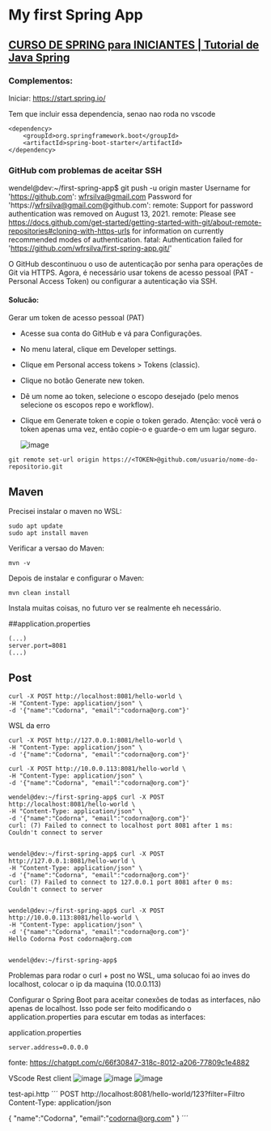 # My first Spring App

## [CURSO DE SPRING para INICIANTES | Tutorial de Java Spring](https://www.youtube.com/watch?v=YY_hf0FOIcU&ab_channel=FernandaKipper%7CDev)

### Complementos:

Iniciar:
https://start.spring.io/

Tem que incluir essa dependencia, senao nao roda no vscode

```
<dependency>
    <groupId>org.springframework.boot</groupId>
    <artifactId>spring-boot-starter</artifactId>
</dependency>
```

### GitHub com problemas de aceitar SSH



wendel@dev:~/first-spring-app$ git push -u origin master
Username for 'https://github.com': wfrsilva@gmail.com
Password for 'https://wfrsilva@gmail.com@github.com':
remote: Support for password authentication was removed on August 13, 2021.
remote: Please see https://docs.github.com/get-started/getting-started-with-git/about-remote-repositories#cloning-with-https-urls for information on currently recommended modes of authentication.
fatal: Authentication failed for 'https://github.com/wfrsilva/first-spring-app.git/'

O GitHub descontinuou o uso de autenticação por senha para operações de Git via HTTPS. Agora, é necessário usar tokens de acesso pessoal (PAT - Personal Access Token) ou configurar a autenticação via SSH.


#### Solucão:

Gerar um token de acesso pessoal (PAT)
- Acesse sua conta do GitHub e vá para Configurações.
- No menu lateral, clique em Developer settings.
- Clique em Personal access tokens > Tokens (classic).
- Clique no botão Generate new token.
- Dê um nome ao token, selecione o escopo desejado (pelo menos selecione os escopos repo e workflow).
- Clique em Generate token e copie o token gerado. Atenção: você verá o token apenas uma vez, então copie-o e guarde-o em um lugar seguro.

  ![image](https://github.com/user-attachments/assets/057d630c-e422-4e04-b14f-9c0432f5c26c)


```
git remote set-url origin https://<TOKEN>@github.com/usuario/nome-do-repositorio.git
```

## Maven

Precisei instalar o maven no WSL:
```
sudo apt update
sudo apt install maven
```
Verificar a versao do Maven:
```
mvn -v
```

Depois de instalar e configurar o Maven:
```
mvn clean install
```
Instala muitas coisas, no futuro ver se realmente eh necessário.


##application.properties
```
(...)
server.port=8081
(...)
```

## Post
```
curl -X POST http://localhost:8081/hello-world \
-H "Content-Type: application/json" \
-d '{"name":"Codorna", "email":"codorna@org.com"}'
```
WSL da erro

```
curl -X POST http://127.0.0.1:8081/hello-world \
-H "Content-Type: application/json" \
-d '{"name":"Codorna", "email":"codorna@org.com"}'
```
```
curl -X POST http://10.0.0.113:8081/hello-world \
-H "Content-Type: application/json" \
-d '{"name":"Codorna", "email":"codorna@org.com"}'
```

```
wendel@dev:~/first-spring-app$ curl -X POST http://localhost:8081/hello-world \
-H "Content-Type: application/json" \
-d '{"name":"Codorna", "email":"codorna@org.com"}'
curl: (7) Failed to connect to localhost port 8081 after 1 ms: Couldn't connect to server


wendel@dev:~/first-spring-app$ curl -X POST http://127.0.0.1:8081/hello-world \
-H "Content-Type: application/json" \
-d '{"name":"Codorna", "email":"codorna@org.com"}'
curl: (7) Failed to connect to 127.0.0.1 port 8081 after 0 ms: Couldn't connect to server


wendel@dev:~/first-spring-app$ curl -X POST http://10.0.0.113:8081/hello-world \
-H "Content-Type: application/json" \
-d '{"name":"Codorna", "email":"codorna@org.com"}'
Hello Codorna Post codorna@org.com


wendel@dev:~/first-spring-app$
```






Problemas para rodar o curl + post no WSL, uma solucao foi ao inves do localhost, colocar o ip da maquina (10.0.0.113)
 
 
Configurar o Spring Boot para aceitar conexões de todas as interfaces, não apenas de localhost. Isso pode ser feito modificando o application.properties para escutar em todas as interfaces:

application.properties

```
server.address=0.0.0.0
```


fonte:
https://chatgpt.com/c/66f30847-318c-8012-a206-77809c1e4882



VScode Rest client
![image](https://github.com/user-attachments/assets/c93a639f-d3ce-4955-8218-ec5872e08ef7)
![image](https://github.com/user-attachments/assets/a055a2c6-9e78-4420-b6df-14dc649f4e10)
![image](https://github.com/user-attachments/assets/dd94a6be-01f4-4dc8-8efa-17e719432dd2)

test-api.http
´´´
POST http://localhost:8081/hello-world/123?filter=Filtro
Content-Type: application/json

{
  "name":"Codorna",
  "email":"codorna@org.com"
}
´´´



